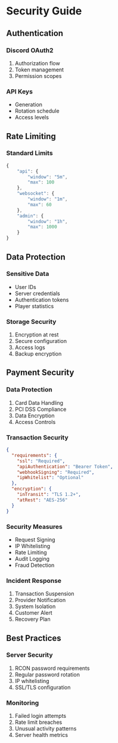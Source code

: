 # Security Guide

## Authentication

### Discord OAuth2
1. Authorization flow
2. Token management
3. Permission scopes

### API Keys
- Generation
- Rotation schedule
- Access levels

## Rate Limiting

### Standard Limits
```javascript
{
    "api": {
        "window": "5m",
        "max": 100
    },
    "websocket": {
        "window": "1m",
        "max": 60
    },
    "admin": {
        "window": "1h",
        "max": 1000
    }
}
```

## Data Protection

### Sensitive Data
- User IDs
- Server credentials
- Authentication tokens
- Player statistics

### Storage Security
1. Encryption at rest
2. Secure configuration
3. Access logs
4. Backup encryption

## Payment Security

### Data Protection
1. Card Data Handling
2. PCI DSS Compliance
3. Data Encryption
4. Access Controls

### Transaction Security
```json
{
  "requirements": {
    "ssl": "Required",
    "apiAuthentication": "Bearer Token",
    "webhookSigning": "Required",
    "ipWhitelist": "Optional"
  },
  "encryption": {
    "inTransit": "TLS 1.2+",
    "atRest": "AES-256"
  }
}
```

### Security Measures
- Request Signing
- IP Whitelisting
- Rate Limiting
- Audit Logging
- Fraud Detection

### Incident Response
1. Transaction Suspension
2. Provider Notification
3. System Isolation
4. Customer Alert
5. Recovery Plan

## Best Practices

### Server Security
1. RCON password requirements
2. Regular password rotation
3. IP whitelisting
4. SSL/TLS configuration

### Monitoring
1. Failed login attempts
2. Rate limit breaches
3. Unusual activity patterns
4. Server health metrics
